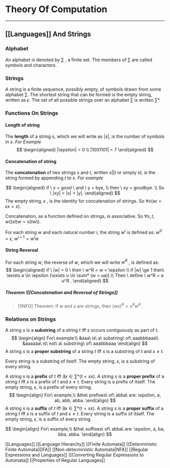 # Theory Of Computation
---
## [[Languages]] And Strings
### Alphabet

An alphabet is denoted by $\sum$ , a finite set. The members of $\sum$ are called symbols and characters.

### Strings
A string is a finite sequence, possibly empty, of symbols drawn from some alphabet $\sum$. The shortest string that can be formed is the empty string, written as $\epsilon$. The set of all possible strings over an alphabet $\sum$ is written $\sum$*. 

### Functions On Strings
#### Length of string
The **length** of a string s, which we will write as $|s|$, is the number of symbols in $s$. 
$For \  Example$
$$
\begin{aligned}
|\epsilon| = 0 \\
|1001101| = 7
\end{aligned}
$$ 
#### Concatenation of string
The **concatenation** of two strings $s$ and $t$, written $s || t$ or simply $st$, is the string formed by appending $t$ to $s$. 
$For \  example$

$$
\begin{aligned}
if \  x = good \  and \  y = bye, \\ then \  xy = goodbye. \\ So \  |xy| = |x| + |y|. 
\end{aligned}
$$ 
The empty string, $\epsilon$ , is the identity for concatenation of strings. So $\forall x (x\epsilon= \epsilon x = x)$.

Concatenation, as a function defined on strings, is associative. So $\forall s, t, w ((st)w = s(tw))$.

For each string $w$ and each natural number $i$, the string $w^i$ is defined as: $w^0 = \epsilon, \  w^{i+1} = w^i w$ 

#### String Reversal
For each string $w$, the reverse of $w$, which we will write $w^R$ , is defined as: 
$$
\begin{aligned}
if \ |w| = 0 \ then \  w^R = w = \epsilon \\
if |w| \ge  1 then\  \exists a \in \epsilon (\exists u \in \sum* (w = ua)).\\ Then \ define \  w^R = a u^R .
\end{aligned}
$$

##### Theorem ![[Concatenation and Reversal of Strings]]
>[!INFO]
Theorem: If $w$ and $x$ are strings, then $(wx)^R = x^R w^R$ .

### Relations on Strings
A string $s$ is a **substring** of a string $t$ iff $s$ occurs contiguously as part of $t$. 
$$
\begin{align}
For\ example:\\
&aaa\ is\ a\ substring\ of\ aaabbbaaa\\
&aaaaaa\ is\ not\ a\ substring\ of\ aaabbbaaa
\end{align}
$$
A string $s$ is a **proper substring** of a string $t$ iff $s$ is a substring of $t$ and $s \neq t$.

Every string is a substring of itself. The empty string, $\epsilon$, is a substring of every string.

A string $s$ is a **prefix** of $t$ iff $\exists x \in \sum* (t = sx)$. A string s is a **proper prefix** of a string $t$ iff $s$ is a prefix of $t$ and $s \neq t$. Every string is a prefix of itself. The empty string, $\epsilon$, is a prefix of every string. 
$$
\begin{align}
For\ example,\\
&the\ prefixes\ of\ abba\ are: \epsilon, a, ab, abb, abba.
\end{align}
$$
A string $s$ is a **suffix** of $t$ iff $\exists x \in \sum* (t = xs)$. A string s is a **proper suffix** of a string $t$ iff $s$ is a suffix of $t$ and $s \neq t$. Every string is a suffix of itself. The empty string, $\epsilon$, is a suffix of every string. 

$$
\begin{align}
For\ example,\\
&the\ suffixes\ of\ abba\ are: \epsilon, a, ba, bba, abba.
\end{align}
$$

[[Languages]]
[[Language Hierarchy]]
[[Finite Automata]]
[[Deterministic Finite Automata|DFA]]
[[Non-deterministic Automata|NFA]]
[[Regular Expressions and Languages]]
[[Converting Regular Expressions to Automata]]
[[Properties of Regular Languages]]



